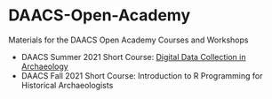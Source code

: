 # DAACS-Open-Academy
Materials for the DAACS Open Academy Courses and Workshops 

* DAACS Summer 2021 Short Course: [Digital Data Collection in Archaeology](https://github.com/DAACS-Research-Consortium/DAACS-Open-Academy/blob/main/SSC2021README.md)
* DAACS Fall 2021 Short Course: Introduction to R Programming for Historical Archaeologists
